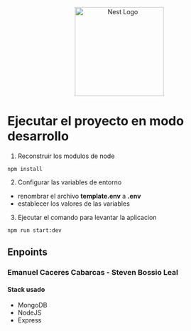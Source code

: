<p align="center">
  <a href="http://nestjs.com/" target="blank"><img src="https://download.logo.wine/logo/Node.js/Node.js-Logo.wine.png" width="200" alt="Nest Logo" /></a>
</p>

# Ejecutar el proyecto en modo desarrollo

1. Reconstruir los modulos de node
```
npm install
```

2. Configurar las variables de entorno 
* renombrar el archivo __template.env__ a __.env__
* establecer los valores de las variables

3. Ejecutar el comando para levantar la aplicacion
```
npm run start:dev
```

## Enpoints





### Emanuel Caceres Cabarcas  - Steven Bossio Leal

#### Stack usado 
* MongoDB
* NodeJS
* Express